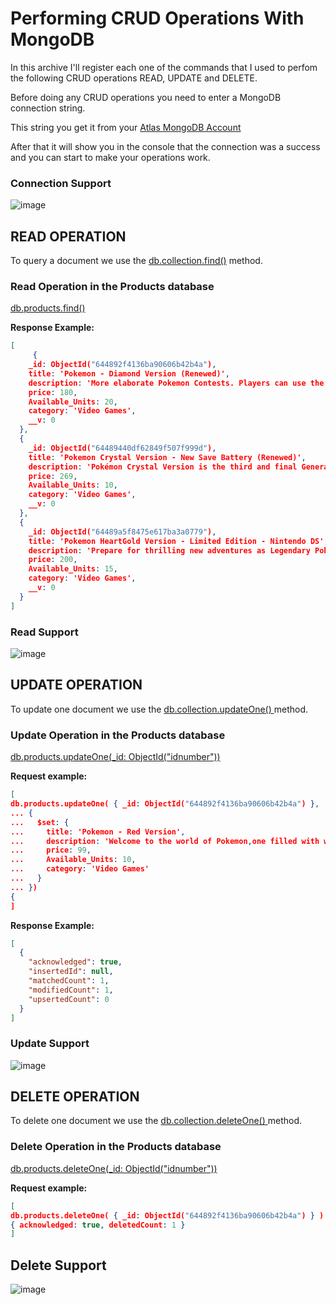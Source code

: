 # Performing CRUD Operations With MongoDB

In this archive I'll register each one of the commands that I used to perfom the following CRUD operations READ, UPDATE and DELETE.

Before doing any CRUD operations you need to enter a MongoDB connection string.

This string you get it from your [Atlas MongoDB Account](https://cloud.mongodb.com/v2/644304166b0e7806d4ecdfa5#/clusters)

After that it will show you in the console that the connection was a success and you can start to make your operations work.

### Connection Support

![image](https://firebasestorage.googleapis.com/v0/b/musicianscdm.appspot.com/o/connection.png?alt=media&token=149452a3-3c9e-4045-a0bd-2ea86d819f6a)

## READ OPERATION

To query a document we use the [db.collection.find()](https://www.mongodb.com/docs/manual/reference/method/db.collection.find/#mongodb-method-db.collection.find)
method.

### Read Operation in the Products database

[db.products.find()]()

**Response Example:**

```json
[
     {
    _id: ObjectId("644892f4136ba90606b42b4a"),
    title: 'Pokemon - Diamond Version (Renewed)',
    description: 'More elaborate Pokemon Contests. Players can use the accessories and dress up their Pokemon.',
    price: 180,
    Available_Units: 20,
    category: 'Video Games',
    __v: 0
  },
  {
    _id: ObjectId("64489440df62849f507f999d"),
    title: 'Pokemon Crystal Version - New Save Battery (Renewed)',
    description: 'Pokémon Crystal Version is the third and final Generation II core series game for Game Boy Color.',
    price: 269,
    Available_Units: 10,
    category: 'Video Games',
    __v: 0
  },
  {
    _id: ObjectId("64489a5f8475e617ba3a0779"),
    title: 'Pokemon HeartGold Version - Limited Edition - Nintendo DS',
    description: 'Prepare for thrilling new adventures as Legendary Pokémon awaken!.',
    price: 200,
    Available_Units: 15,
    category: 'Video Games',
    __v: 0
  }
]
```

### Read Support

![image](<https://firebasestorage.googleapis.com/v0/b/musicianscdm.appspot.com/o/find().png?alt=media&token=6c2733c8-9338-455a-86a3-641e38420ac4>)

## UPDATE OPERATION

To update one document we use the [db.collection.updateOne()
](https://www.mongodb.com/docs/manual/reference/method/db.collection.updateOne/#mongodb-method-db.collection.updateOne)
method.

### Update Operation in the Products database

[db.products.updateOne(\_id: ObjectId("idnumber"))]()

**Request example:**

```json
[
db.products.updateOne( { _id: ObjectId("644892f4136ba90606b42b4a") },
... {
...   $set: {
...     title: 'Pokemon - Red Version',
...     description: 'Welcome to the world of Pokemon,one filled with wild Pokemon and humans.',
...     price: 99,
...     Available_Units: 10,
...     category: 'Video Games'
...   }
... })
{
]
```

**Response Example:**

```json
[
  {
    "acknowledged": true,
    "insertedId": null,
    "matchedCount": 1,
    "modifiedCount": 1,
    "upsertedCount": 0
  }
]
```

### Update Support

![image](<https://firebasestorage.googleapis.com/v0/b/musicianscdm.appspot.com/o/updateone().png?alt=media&token=87aa5315-603f-4cc6-9315-b6940155af46>)

## DELETE OPERATION

To delete one document we use the [db.collection.deleteOne()
](https://www.mongodb.com/docs/manual/reference/method/db.collection.deleteOne/#mongodb-method-db.collection.deleteOne)
method.

### Delete Operation in the Products database

[db.products.deleteOne(\_id: ObjectId("idnumber"))]()

**Request example:**

```json
[
db.products.deleteOne( { _id: ObjectId("644892f4136ba90606b42b4a") } )
{ acknowledged: true, deletedCount: 1 }
]
```

## Delete Support

![image](<https://firebasestorage.googleapis.com/v0/b/musicianscdm.appspot.com/o/deleteOne().png?alt=media&token=876848c5-ee21-483b-82dd-4a0f2aa7d860>)
